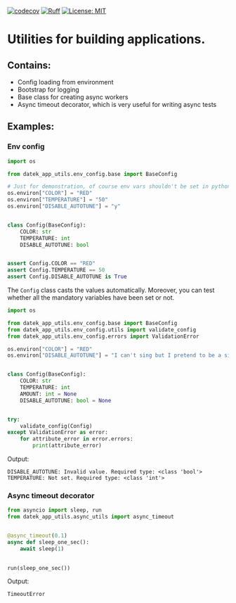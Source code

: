 [![codecov](https://codecov.io/gh/DAtek/datek-app-utils/graph/badge.svg?token=UR0G0I41LD)](https://codecov.io/gh/DAtek/datek-app-utils)
[![Ruff](https://img.shields.io/endpoint?url=https://raw.githubusercontent.com/astral-sh/ruff/main/assets/badge/v2.json)](https://github.com/astral-sh/ruff)
<a href="https://github.com/psf/black/blob/main/LICENSE"><img alt="License: MIT" src="https://black.readthedocs.io/en/stable/_static/license.svg"></a>

# Utilities for building applications.

## Contains:
- Config loading from environment
- Bootstrap for logging
- Base class for creating async workers
- Async timeout decorator, which is very useful for writing async tests

## Examples:

### Env config

```python
import os

from datek_app_utils.env_config.base import BaseConfig

# Just for demonstration, of course env vars shouldn't be set in python
os.environ["COLOR"] = "RED"
os.environ["TEMPERATURE"] = "50"
os.environ["DISABLE_AUTOTUNE"] = "y"


class Config(BaseConfig):
    COLOR: str
    TEMPERATURE: int
    DISABLE_AUTOTUNE: bool


assert Config.COLOR == "RED"
assert Config.TEMPERATURE == 50
assert Config.DISABLE_AUTOTUNE is True
```

The `Config` class casts the values automatically.
Moreover, you can test whether all the mandatory variables have been set or not.

```python
import os

from datek_app_utils.env_config.base import BaseConfig
from datek_app_utils.env_config.utils import validate_config
from datek_app_utils.env_config.errors import ValidationError

os.environ["COLOR"] = "RED"
os.environ["DISABLE_AUTOTUNE"] = "I can't sing but I pretend to be a singer"


class Config(BaseConfig):
    COLOR: str
    TEMPERATURE: int
    AMOUNT: int = None
    DISABLE_AUTOTUNE: bool = None


try:
    validate_config(Config)
except ValidationError as error:
    for attribute_error in error.errors:
        print(attribute_error)

```
Output:
```
DISABLE_AUTOTUNE: Invalid value. Required type: <class 'bool'>
TEMPERATURE: Not set. Required type: <class 'int'>
```

### Async timeout decorator

```python
from asyncio import sleep, run
from datek_app_utils.async_utils import async_timeout


@async_timeout(0.1)
async def sleep_one_sec():
    await sleep(1)

    
run(sleep_one_sec())

```
Output:
```
TimeoutError
```

